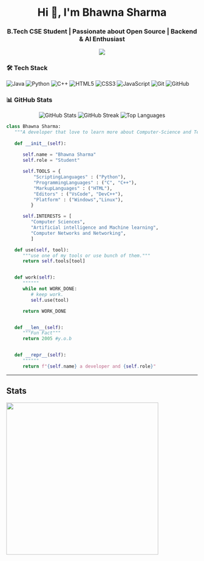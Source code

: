 <!-- TODO: Add class that explains all the tools you use -->

<!-- <a target="blank"><img align="left" src="./assets/patric1.gif" /></a> -->

<h1 align="center">Hi 👋, I'm Bhawna Sharma</h1>
<h3 align="center">B.Tech CSE Student | Passionate about Open Source | Backend & AI Enthusiast</h3>

<p align="center">
  <img src="https://readme-typing-svg.herokuapp.com?size=22&duration=4000&color=2F81F7&center=true&vCenter=true&width=500&lines=Backend+Developer;Open+Source+Contributor;DSA+in+Java;Always+Learning+New+Things!" />
</p>


<!-- <a target="blank"><img align="left" src="./assets/profile_pic.gif" /></a> -->



### 🛠️ Tech Stack

![Java](https://img.shields.io/badge/Java-ED8B00?style=for-the-badge&logo=openjdk&logoColor=white)
![Python](https://img.shields.io/badge/Python-3776AB?style=for-the-badge&logo=python&logoColor=white)
![C++](https://img.shields.io/badge/C++-00599C?style=for-the-badge&logo=cplusplus&logoColor=white)
![HTML5](https://img.shields.io/badge/HTML5-E34F26?style=for-the-badge&logo=html5&logoColor=white)
![CSS3](https://img.shields.io/badge/CSS3-1572B6?style=for-the-badge&logo=css3&logoColor=white)
![JavaScript](https://img.shields.io/badge/JavaScript-F7DF1E?style=for-the-badge&logo=javascript&logoColor=black)
![Git](https://img.shields.io/badge/Git-F05032?style=for-the-badge&logo=git&logoColor=white)
![GitHub](https://img.shields.io/badge/GitHub-181717?style=for-the-badge&logo=github&logoColor=white)


### 📊 GitHub Stats
<p align="center">
  <img src="https://github-readme-stats.vercel.app/api?username=Bhawna-ai&show_icons=true&theme=radical" alt="GitHub Stats" />
  <img src="https://github-readme-streak-stats.herokuapp.com/?user=Bhawna-ai&theme=radical" alt="GitHub Streak" />
  <img src="https://github-readme-stats.vercel.app/api/top-langs/?username=Bhawna-ai&layout=compact&theme=radical" alt="Top Languages" />
</p>

```python
class Bhawna Sharma:
   """A developer that love to learn more about Computer-Science and Technologies"""
   
   def __init__(self):
     
      self.name = "Bhawna Sharma"
      self.role = "Student"

      self.TOOLS = {
          "ScriptingLanguages" : ("Python"),
          "ProgrammingLanguages" : ("C", "C++"),
          "MarkupLanguages" : ("HTML"),
          "Editors" : ("VsCode", "DevC++"),
          "Platform" : ("Windows","Linux"),
         }

      self.INTERESTS = [
         "Computer Sciences",
         "Artificial intelligence and Machine learning",
         "Computer Networks and Networking",
         ]

   def use(self, tool):
      """use one of my tools or use bunch of them."""
      return self.tools[tool]


   def work(self):
      """"""
      while not WORK_DONE:
         # keep work.
         self.use(tool)

      return WORK_DONE


   def __len__(self):
      """Fun Fact"""
      return 2005 #y.o.b


   def __repr__(self):
      """"""
      return f"{self.name} a developer and {self.role}"

```
<!-- to print thick horizontal line -->
---
## Stats
<p><img src="https://github-readme-stats.vercel.app/api?username=Bhawna-ai&count_private=true&show_icons=true&&theme=chartreuse-dark&include_all_commits=true" width="400"></p> 
